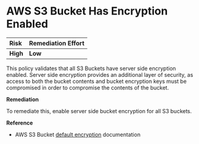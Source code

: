# AWS S3 Bucket Has Encryption Enabled

| Risk     | Remediation Effort |
| :------- | :----------------- |
| **High** | **Low**            |

This policy validates that all S3 Buckets have server side encryption enabled. Server side encryption provides an additional layer of security, as access to both the bucket contents and bucket encryption keys must be compromised in order to compromise the contents of the bucket.

**Remediation**

To remediate this, enable server side bucket encryption for all S3 buckets.

**Reference**

- AWS S3 Bucket [default encryption](https://docs.aws.amazon.com/AmazonS3/latest/dev/bucket-encryption.html) documentation
